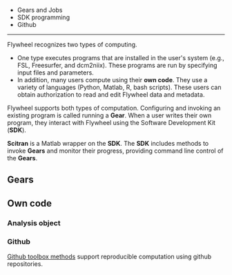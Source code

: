 * Gears and Jobs
* SDK programming
* Github

***
Flywheel recognizes two types of computing.  
* One type executes programs that are installed in the user's system (e.g., FSL, Freesurfer, and dcm2niix). These programs are run by specifying input files and parameters. 
* In addition, many users compute using their **own code**. They use a variety of languages (Python, Matlab, R, bash scripts). These users can obtain authorization to read and edit Flywheel data and metadata.

Flywheel supports both types of computation.  Configuring and invoking an existing program is called running a **Gear**.  When a user writes their own program, they interact with Flywheel using the Software Development Kit (**SDK**).

**Scitran** is a Matlab wrapper on the **SDK**. The **SDK** includes methods to invoke **Gears** and monitor their progress, providing command line control of the **Gears**. 

## Gears

## Own code

### Analysis object

### Github

[Github toolbox methods](Toolboxes) support reproducible computation using github repositories.
